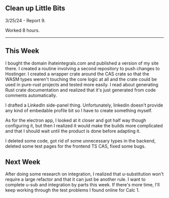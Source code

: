 ## Clean up Little Bits

3/25/24 - Report 9.

Worked 8 hours.

---

## This Week

I bought the domain ihateintegrals.com and published a version of my site 
there. I created a routine involving a second repository to push changes to
Hostinger. I created a wrapper crate around the CAS crate so that the 
WASM types weren't touching the core logic at all and the crate could be
used in pure-rust projects and tested more easily. I read about generating
Rust crate documentation and realized that it's just generated from code
comments automatically.

I drafted a LinkedIn side-panel thing. Unfortunately, linkedin doesn't provide
any kind of embedable profile bit so I have to create something myself.

As for the electron app, I looked at it closer and got half way though
configuring it, but then I realized it would make the builds more complicated
and that I should wait until the product is done before adapting it.

I deleted some code, got rid of some unnecessary types in the backend,
deleted some test pages for the frontend TS CAS, fixed some bugs.

## Next Week

After doing some research on integration, I realized that u-substitution
won't require a large refactor and that it can just be another rule. I want
to complete u-sub and integration by parts this week. If there's more time,
I'll keep working through the test problems I found online for Calc 1.
